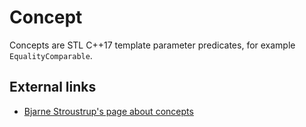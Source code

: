 # Concept

Concepts are STL C++17 template parameter predicates, for example `EqualityComparable`.

## External links

 * [Bjarne Stroustrup's page about concepts](https://isocpp.org/blog/2016/02/a-bit-of-background-for-concepts-and-cpp17-bjarne-stroustrup)
